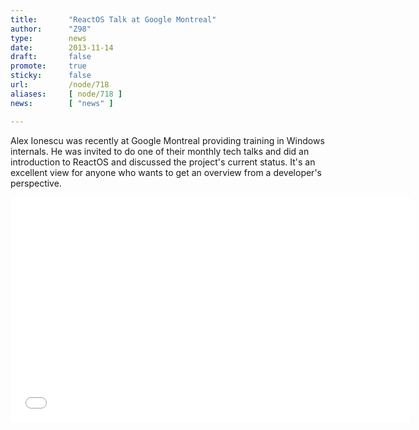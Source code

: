 ```yaml
---
title:       "ReactOS Talk at Google Montreal"
author:      "Z98"
type:        news
date:        2013-11-14
draft:       false
promote:     true
sticky:      false
url:         /node/718
aliases:     [ node/718 ]
news:        [ "news" ]

---
```


<p>Alex Ionescu was recently at Google Montreal providing training in Windows internals. He was invited to do one of their monthly tech talks and did an introduction to ReactOS and discussed the project's current status. It's an excellent view for anyone who wants to get an overview from a developer's perspective.</p>

<iframe width="640" height="360" src="//www.youtube.com/embed/pVXt_dELZNo?feature=player_detailpage" frameborder="0" allowfullscreen></iframe>
